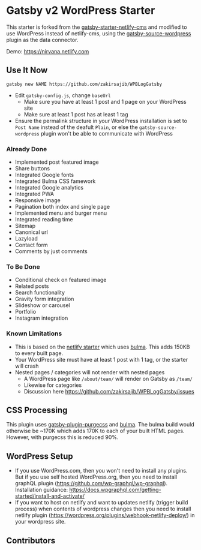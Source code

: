 # Gatsby v2 WordPress Starter

This starter is forked from the
[gatsby-starter-netlify-cms](https://github.com/netlify-templates/gatsby-starter-netlify-cms)
and modified to use WordPress instead of netlify-cms, using the [gatsby-source-wordpress](https://github.com/gatsbyjs/gatsby/tree/master/packages/gatsby-source-wordpress) plugin as the data connector.

Demo: https://nirvana.netlify.com

## Use It Now

    gatsby new NAME https://github.com/zakirsajib/WPBLogGatsby

* Edit `gatsby-config.js`, change `baseUrl`
  - Make sure you have at least 1 post and 1 page on your WordPress site
  - Make sure at least 1 post has at least 1 tag
* Ensure the permalink structure in your WordPress installation is set to `Post Name` instead of the deafult `Plain`, or else the `gatsby-source-wordpress` plugin won't be able to communicate with WordPress

### Already Done

* Implemented post featured image
* Share buttons
* Integrated Google fonts
* Integrated Bulma CSS famework
* Integrated Google analytics
* Integrated PWA
* Responsive image
* Pagination both index and single page
* Implemented menu and burger menu
* Integrated reading time
* Sitemap
* Canonical url
* Lazyload
* Contact form
* Comments by just comments

### To Be Done

* Conditional check on featured image
* Related posts
* Search functionality
* Gravity form integration
* Slideshow or carousel
* Portfolio
* Instagram integration


### Known Limitations

* This is based on the [netlify starter](https://github.com/netlify-templates/gatsby-starter-netlify-cms) which uses [bulma](https://bulma.io). This adds 150KB to every built page.
* Your WordPress site must have at least 1 post with 1 tag, or the starter will crash
* Nested pages / categories will not render with nested pages
  - A WordPress page like `/about/team/` will render on Gatsby as `/team/`
  - Likewise for categories
  - Discussion here https://github.com/zakirsajib/WPBLogGatsby/issues

## CSS Processing

This plugin uses [gatsby-plugin-purgecss](https://www.gatsbyjs.org/packages/gatsby-plugin-purgecss/) and [bulma](https://bulma.io/). The bulma build would otherwise be ~170K which adds 170K to each of your built HTML pages. However, with purgecss this is reduced 90%.

## WordPress Setup

* If you use WordPress.com, then you won't need to install any plugins. But if you use self hosted WordPress.org, then you need to install graphQL plugin (https://github.com/wp-graphql/wp-graphql). Installation guidance: https://docs.wpgraphql.com/getting-started/install-and-activate/
* If you want to host on netlify and want to updates netlify (trigger build process) when contents of wordpress changes then you need to install netlify plugin (https://wordpress.org/plugins/webhook-netlify-deploy/) in your wordpress site. 


## Contributors


